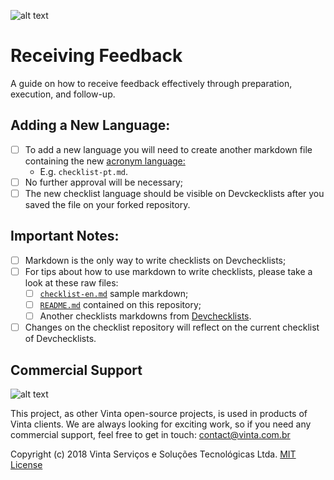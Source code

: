 ![alt text](https://s3-sa-east-1.amazonaws.com/www.vinta.com.br/images/dont_delete/devchecklist-logo.png "Devchecklists Logo")

# Receiving Feedback
A guide on how to receive feedback effectively through preparation, execution, and follow-up.

## Adding a New Language:
  * [ ] To add a new language you will need to create another markdown file containing the new [acronym language:](http://sustainablesources.com/resources/country-abbreviations/)
    * E.g. `checklist-pt.md`.
  * [ ] No further approval will be necessary;
  * [ ] The new checklist language should be visible on Devckecklists after you saved the file on your forked repository.

## Important Notes:
  * [ ] Markdown is the only way to write checklists on Devchecklists;
  * [ ] For tips about how to use markdown to write checklists, please take a look at these raw files:
    * [ ] [`checklist-en.md`](https://raw.githubusercontent.com/vintasoftware/devchecklists-template/master/checklist-en.md) sample markdown;
    * [ ] [`README.md`](https://raw.githubusercontent.com/vintasoftware/devchecklists-template/master/README.md) contained on this repository;
    * [ ] Another checklists markdowns from [Devchecklists](https://devchecklists.com).
  * [ ] Changes on the checklist repository will reflect on the current checklist of Devchecklists.

## Commercial Support
![alt text](https://avatars2.githubusercontent.com/u/5529080?s=200&v=4 "Vinta Logo")

This project, as other Vinta open-source projects, is used in products of Vinta clients. We are always looking for exciting work, so if you need any commercial support, feel free to get in touch: contact@vinta.com.br

Copyright (c) 2018 Vinta Serviços e Soluções Tecnológicas Ltda.
[MIT License](LICENSE.txt)
